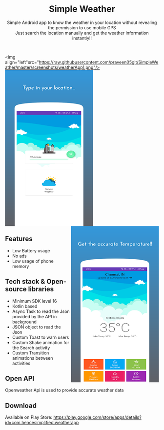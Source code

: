 <h1 align="center">Simple Weather</h1>

<p align="center">  
  Simple Android app to know the weather in your location without revealing the permission to use mobile GPS</br>
  Just search the location manually and get the weather information instantly!!</br>
</p>
</br>


  <img align="left"src="https://raw.githubusercontent.com/praveen05git/SimpleWeather/master/screenshots/weatherApp1.png"/>
  <img align="center" src="https://raw.githubusercontent.com/praveen05git/SimpleWeather/master/screenshots/weatherApp2.png"/>
  <img align="right" src="https://raw.githubusercontent.com/praveen05git/SimpleWeather/master/screenshots/weatherApp3.png"/>


## Features
- Low Battery usage
- No ads
- Low usage of phone memory</br>

## Tech stack & Open-source libraries
- Minimum SDK level 16
- Kotlin based
- Async Task to read the Json provided by the API in background
- JSON object to read the Json
- Custom Toast to warn users
- Custom Shake animation for the Search activity
- Custom Transition animations between activities</br>

## Open API
Openweather Api is used to provide accurate weather data</br>

## Download
Available on Play Store: https://play.google.com/store/apps/details?id=com.hencesimplified.weatherapp
